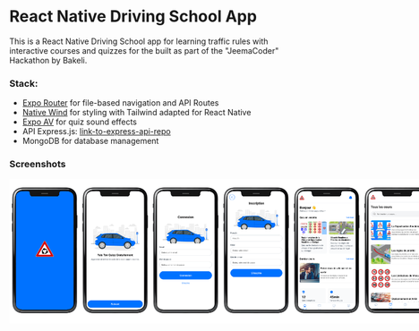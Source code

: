 # React Native Driving School App

This is a React Native Driving School app for learning traffic rules with interactive courses and quizzes for the built as part of the "JeemaCoder" Hackathon by Bakeli.

### Stack:

- [Expo Router](https://docs.expo.dev/routing/introduction/) for file-based navigation and API Routes
- [Native Wind](https://nativewind.dev/docs/installation) for styling with Tailwind adapted for React Native
- [Expo AV](https://docs.expo.dev/versions/latest/sdk/av/) for quiz sound effects
- API Express.js: [link-to-express-api-repo](https://github.com/boysimon10/autoecole-api)
- MongoDB for database management

### Screenshots

<div style="display: flex; flex-direction: 'row';">
<img src="./screenshots/1.png" width=25%>
<img src="./screenshots/2.png" width=25%>
<img src="./screenshots/3.png" width=25%>
<img src="./screenshots/4.png" width=25%>
<img src="./screenshots/5.png" width=25%>
<img src="./screenshots/6.png" width=25%>
<img src="./screenshots/7.png" width=25%>
<img src="./screenshots/8.png" width=25%>
<img src="./screenshots/9.png" width=25%>
<img src="./screenshots/10.png" width=25%>
<img src="./screenshots/11.png" width=25%>
<img src="./screenshots/12.png" width=25%>

</div>
